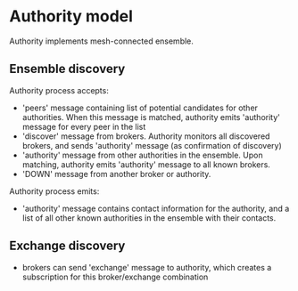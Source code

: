 # Authority model
Authority implements mesh-connected ensemble.

## Ensemble discovery
Authority process accepts:
 * 'peers' message containing list of potential candidates for other authorities.
   When this message is matched, authority emits 'authority' message for every peer
   in the list
 * 'discover' message from brokers. Authority monitors all discovered brokers, and
   sends 'authority' message (as confirmation of discovery)
 * 'authority' message from other authorities in the ensemble.
   Upon matching, authority emits 'authority' message to all known brokers.
 * 'DOWN' message from another broker or authority.

Authority process emits:
 * 'authority' message contains contact information for the authority, and a list
   of all other known authorities in the ensemble with their contacts.
   
## Exchange discovery

 * brokers can send 'exchange' message to authority, which creates a subscription
   for this broker/exchange combination